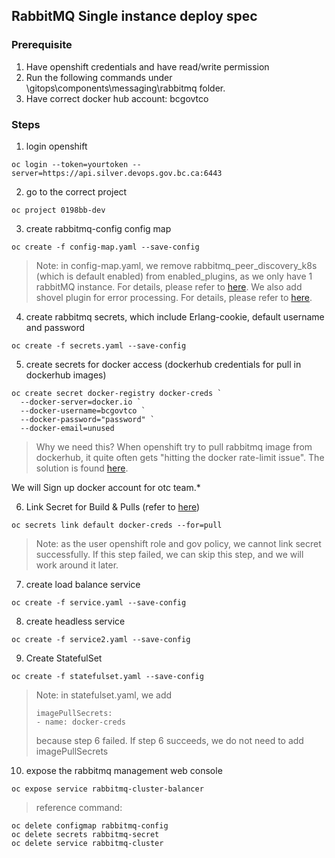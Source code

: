 ## RabbitMQ Single instance deploy spec

### Prerequisite

1. Have openshift credentials and have read/write permission
2. Run the following commands under \gitops\components\messaging\rabbitmq folder.
3. Have correct docker hub account: bcgovtco

### Steps

1. login openshift

```
oc login --token=yourtoken --server=https://api.silver.devops.gov.bc.ca:6443
```

2. go to the correct project

```
oc project 0198bb-dev
```

3. create rabbitmq-config config map

```
oc create -f config-map.yaml --save-config
```

> Note: in config-map.yaml, we remove rabbitmq_peer_discovery_k8s (which is default enabled) from enabled_plugins, as we only have 1 rabbitMQ instance. For details, please refer to [here](https://github.com/bitnami/charts/issues/2227).
> We also add shovel plugin for error processing. For details, please refer to [here](https://www.rabbitmq.com/shovel.html).

4. create rabbitmq secrets, which include Erlang-cookie, default username and password

```
oc create -f secrets.yaml --save-config
```

5. create secrets for docker access (dockerhub credentials for pull in dockerhub images)

```
oc create secret docker-registry docker-creds `
  --docker-server=docker.io `
  --docker-username=bcgovtco `
  --docker-password="password" `
  --docker-email=unused
```

> Why we need this?
> When openshift try to pull rabbitmq image from dockerhub, it quite often gets "hitting the docker rate-limit issue".
> The solution is found [here](https://github.com/BCDevOps/OpenShift4-Migration/issues/51).

We will Sign up docker account for otc team.\*

6. Link Secret for Build & Pulls (refer to [here](https://github.com/BCDevOps/OpenShift4-Migration/issues/51))

```
oc secrets link default docker-creds --for=pull
```

> Note: as the user openshift role and gov policy, we cannot link secret successfully. If this step failed, we can skip this step, and we will work around it later.

7. create load balance service

```
oc create -f service.yaml --save-config
```

8. create headless service

```
oc create -f service2.yaml --save-config
```

9. Create StatefulSet

```
oc create -f statefulset.yaml --save-config
```

> Note: in statefulset.yaml, we add
>
> ```
> imagePullSecrets:
> - name: docker-creds
> ```
>
> because step 6 failed. If step 6 succeeds, we do not need to add imagePullSecrets

10. expose the rabbitmq management web console

```
oc expose service rabbitmq-cluster-balancer
```

> reference command:

```
oc delete configmap rabbitmq-config
oc delete secrets rabbitmq-secret
oc delete service rabbitmq-cluster
```

